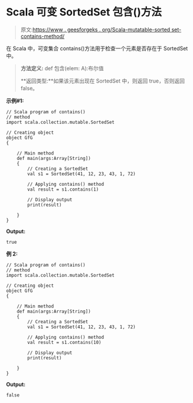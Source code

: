 # Scala 可变 SortedSet 包含()方法

> 原文:[https://www . geesforgeks . org/Scala-mutatable-sorted set-contains-method/](https://www.geeksforgeeks.org/scala-mutable-sortedset-contains-method/)

在 Scala 中，可变集合 contains()方法用于检查一个元素是否存在于 SortedSet 中。

> **方法定义:** def 包含(elem: A):布尔值
> 
> **返回类型:**如果该元素出现在 SortedSet 中，则返回 true，否则返回 false。

**示例#1:**

```
// Scala program of contains() 
// method 
import scala.collection.mutable.SortedSet 

// Creating object 
object GfG 
{ 

    // Main method 
    def main(args:Array[String]) 
    { 
        // Creating a SortedSet 
        val s1 = SortedSet(41, 12, 23, 43, 1, 72) 

        // Applying contains() method 
        val result = s1.contains(1)

        // Display output
        print(result)   

    } 
} 
```

**Output:**

```
true

```

**例 2:**

```
// Scala program of contains() 
// method 
import scala.collection.mutable.SortedSet 

// Creating object 
object GfG 
{ 

    // Main method 
    def main(args:Array[String]) 
    { 
        // Creating a SortedSet 
        val s1 = SortedSet(41, 12, 23, 43, 1, 72) 

        // Applying contains() method 
        val result = s1.contains(10)

        // Display output
        print(result)   

    } 
} 
```

**Output:**

```
false

```